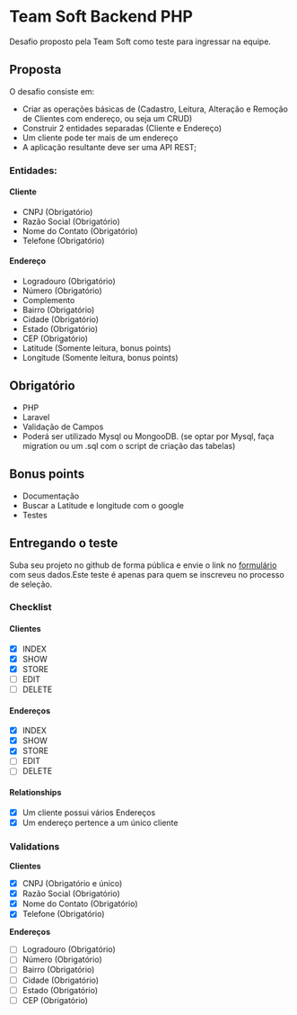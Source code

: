 # Team Soft Backend PHP

Desafio proposto pela Team Soft como teste para ingressar na equipe.

## Proposta

O desafio consiste em:

- Criar as operações básicas de (Cadastro, Leitura, Alteração e Remoção de Clientes com endereço, ou seja um CRUD)
- Construir 2 entidades separadas (Cliente e Endereço)
- Um cliente pode ter mais de um endereço
- A aplicação resultante deve ser uma API REST;

### Entidades:

#### Cliente

- CNPJ (Obrigatório)
- Razão Social (Obrigatório)
- Nome do Contato (Obrigatório)
- Telefone (Obrigatório)

#### Endereço

- Logradouro (Obrigatório)
- Número (Obrigatório)
- Complemento
- Bairro (Obrigatório)
- Cidade (Obrigatório)
- Estado (Obrigatório)
- CEP (Obrigatório)
- Latitude (Somente leitura, bonus points)
- Longitude (Somente leitura, bonus points)

## Obrigatório

- PHP
- Laravel
- Validação de Campos
- Poderá ser utilizado Mysql ou MongooDB. (se optar por Mysql, faça migration ou um .sql com o script de criação das tabelas)

## Bonus points

- Documentação
- Buscar a Latitude e longitude com o google
- Testes

## Entregando o teste

Suba seu projeto no github de forma pública e envie o link no [formulário](https://forms.gle/XTgmwXbvHUZhgygu7) com seus dados.Este teste é apenas para quem se inscreveu no processo de seleção.

### Checklist

#### Clientes

- [x] INDEX
- [x] SHOW
- [x] STORE
- [ ] EDIT
- [ ] DELETE
#### Endereços

- [x] INDEX
- [x] SHOW
- [x] STORE
- [ ] EDIT
- [ ] DELETE

#### Relationships

- [x] Um cliente possui vários Endereços
- [x] Um endereço pertence a um único cliente

### Validations

**Clientes**

- [x] CNPJ (Obrigatório e único)
- [x] Razão Social (Obrigatório)
- [x] Nome do Contato (Obrigatório)
- [x] Telefone (Obrigatório)

**Endereços**

- [ ] Logradouro (Obrigatório)
- [ ] Número (Obrigatório)
- [ ] Bairro (Obrigatório)
- [ ] Cidade (Obrigatório)
- [ ] Estado (Obrigatório)
- [ ] CEP (Obrigatório)

